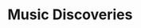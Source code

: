 ---
title: Music Discoveries
layout: wikibook
pinned: true
books:
 - title: At The Pershing-But Not For Me
   author: Ahmad Jamal
   image: https://lastfm-img2.akamaized.net/i/u/174s/dfb0c183fd904dd9ada85c2d9404f641.png
   notes: Good jazz for spring time.
---
